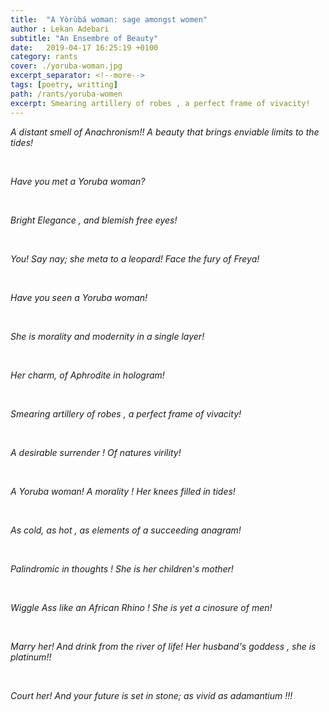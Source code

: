 ```yaml
---
title:  "A Yòrùbá woman: sage amongst women"
author : Lekan Adebari
subtitle: "An Ensembre of Beauty"
date:   2019-04-17 16:25:19 +0100
category: rants
cover: ./yoruba-woman.jpg
excerpt_separator: <!--more-->
tags: [poetry, writting]
path: /rants/yoruba-women
excerpt: Smearing artillery of robes , a perfect frame of vivacity!
---
```


<p><em>A distant smell of Anachronism!! A beauty that brings enviable limits to the tides!</em></p>
<br>
<p><em>Have you met a Yoruba woman?</em></p>
<br>
<p><em>Bright Elegance , and blemish free eyes!</em></p>
<br>
<!--more-->
<p><em>You! Say nay; she meta to a leopard! Face the fury of Freya!</em></p>
<br>
<p><em>Have you seen a Yoruba woman!</em></p>
<br>
<p><em>She is morality and modernity in a single layer!</em></p>
<br>

<p><em>Her charm, of Aphrodite in hologram!</em></p>
<br>
<p><em>Smearing artillery of robes , a perfect frame of vivacity!</em></p>
<br>
<p><em>A desirable surrender ! Of natures virility!</em></p>
<br>
<p><em>A Yoruba woman! A morality ! Her knees filled in tides!</em></p>
<br>
<p><em>As cold, as hot , as elements of a succeeding anagram!</em></p>
<br>

<p><em>Palindromic in thoughts ! She is her children's mother!</em></p>
<br>
<p><em>Wiggle Ass like an African Rhino ! She is yet a cinosure of men!</em></p>
<br>
<p><em>Marry her! And drink from the river of life! Her husband's goddess , she is platinum!!</em></p>
<br>
<p><em>Court her! And your future is set in stone; as vivid as adamantium !!!</em></p>
<br>


